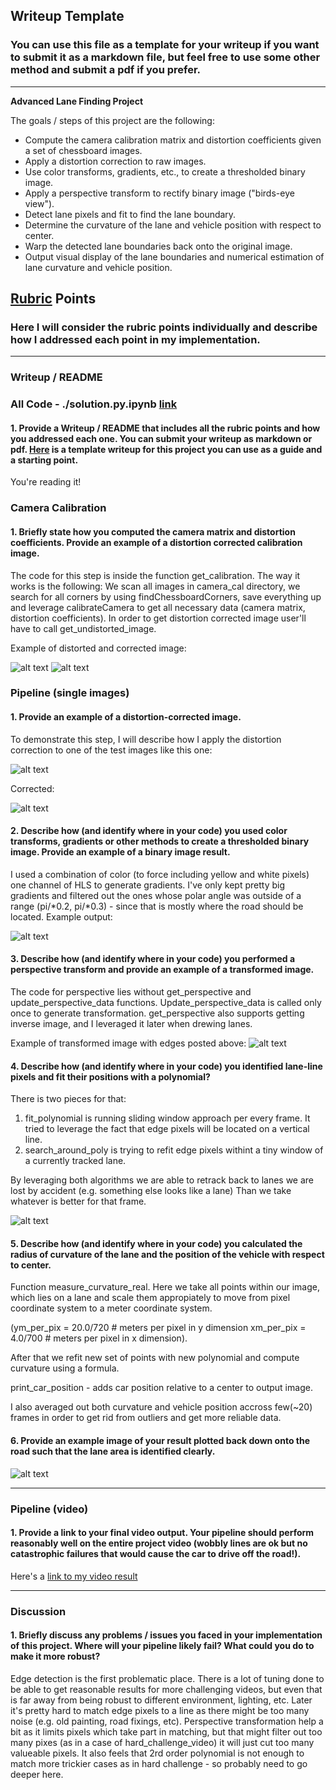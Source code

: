## Writeup Template

### You can use this file as a template for your writeup if you want to submit it as a markdown file, but feel free to use some other method and submit a pdf if you prefer.

---

**Advanced Lane Finding Project**

The goals / steps of this project are the following:

* Compute the camera calibration matrix and distortion coefficients given a set of chessboard images.
* Apply a distortion correction to raw images.
* Use color transforms, gradients, etc., to create a thresholded binary image.
* Apply a perspective transform to rectify binary image ("birds-eye view").
* Detect lane pixels and fit to find the lane boundary.
* Determine the curvature of the lane and vehicle position with respect to center.
* Warp the detected lane boundaries back onto the original image.
* Output visual display of the lane boundaries and numerical estimation of lane curvature and vehicle position.

[//]: # (Image References)

[cimage1]: ./my_output/camera_cal/calibration5.jpg "calibration output"
[cimage2]: ./camera_cal/calibration5.jpg "calibration input"
[inimage]: ./test_images/test3.jpg "input image"
[undistortedimage]: ./my_output/undistorted_input.jpg "undistorted input image"
[edgesimage]: ./my_output/edges.jpg "edges image"
[perspectiveimage]: ./my_output/perspective_edges.jpg "perspective edges image"
[perlanepixelsimage]: ./my_output/per_lane_pixels.jpg "Each lane after perspective transform"
[outputimage]: ./my_output/output.jpg "Final output"

[image1]: ./examples/undistort_output.png "Undistorted"
[image2]: ./test_images/test1.jpg "Road Transformed"
[image3]: ./examples/binary_combo_example.jpg "Binary Example"
[image4]: ./examples/warped_straight_lines.jpg "Warp Example"
[image5]: ./examples/color_fit_lines.jpg "Fit Visual"
[image6]: ./examples/example_output.jpg "Output"
[video1]: ./project_video.mp4 "Video"

## [Rubric](https://review.udacity.com/#!/rubrics/571/view) Points

### Here I will consider the rubric points individually and describe how I addressed each point in my implementation.  

---

### Writeup / README

### All Code - ./solution.py.ipynb [link](./solution.py.ipynb)

#### 1. Provide a Writeup / README that includes all the rubric points and how you addressed each one.  You can submit your writeup as markdown or pdf.  [Here](https://github.com/udacity/CarND-Advanced-Lane-Lines/blob/master/writeup_template.md) is a template writeup for this project you can use as a guide and a starting point.  

You're reading it!

### Camera Calibration

#### 1. Briefly state how you computed the camera matrix and distortion coefficients. Provide an example of a distortion corrected calibration image.

The code for this step is inside the function get_calibration. The way it works is the following: We scan all images in camera_cal directory, we search for all corners by using findChessboardCorners, save everything up and leverage calibrateCamera to get all necessary data (camera matrix, distortion coefficients). In order to get distortion corrected image user'll have to call get_undistorted_image.

Example of distorted and corrected image: 

![alt text][cimage1]
![alt text][cimage2]

### Pipeline (single images)

#### 1. Provide an example of a distortion-corrected image.

To demonstrate this step, I will describe how I apply the distortion correction to one of the test images like this one:

![alt text][inimage]

Corrected:


![alt text][undistortedimage]

#### 2. Describe how (and identify where in your code) you used color transforms, gradients or other methods to create a thresholded binary image.  Provide an example of a binary image result.

I used a combination of color (to force including yellow and white pixels) one channel of HLS to generate gradients. I've only kept pretty big gradients and filtered out the ones whose polar angle was outside of a range (pi/*0.2, pi/*0.3) - since that is mostly where the road should be located.
Example output:

![alt text][edgesimage]

#### 3. Describe how (and identify where in your code) you performed a perspective transform and provide an example of a transformed image.

The code for perspective lies without get_perspective and update_perspective_data functions. Update_perspective_data is called only once to generate transformation.
get_perspective also supports getting inverse image, and I leveraged it later when drewing lanes.

Example of transformed image with edges posted above:
![alt text][perspectiveimage]


#### 4. Describe how (and identify where in your code) you identified lane-line pixels and fit their positions with a polynomial?
There is two pieces for that:
1. fit_polynomial is running sliding window approach per every frame. It tried to leverage the fact that edge pixels will be located on a vertical line.
2. search_around_poly is trying to refit edge pixels withint a tiny window of a currently tracked lane.

By leveraging both algorithms we are able to retrack back to lanes we are lost by accident (e.g. something else looks like a lane)
Than we take whatever is better for that frame.

![alt text][perlanepixelsimage]

#### 5. Describe how (and identify where in your code) you calculated the radius of curvature of the lane and the position of the vehicle with respect to center.
Function measure_curvature_real.
Here we take all points within our image, which lies on a lane and scale them appropiately to move from pixel coordinate system to a meter coordinate system.

(ym_per_pix = 20.0/720 # meters per pixel in y dimension
 xm_per_pix = 4.0/700 # meters per pixel in x dimension).

After that we refit new set of points with new polynomial and compute curvature using a formula.

print_car_position - adds car position relative to a center to output image.

I also averaged out both curvature and vehicle position accross few(~20) frames in order to get rid from outliers and get more reliable data.


#### 6. Provide an example image of your result plotted back down onto the road such that the lane area is identified clearly.

![alt text][outputimage]

---

### Pipeline (video)

#### 1. Provide a link to your final video output.  Your pipeline should perform reasonably well on the entire project video (wobbly lines are ok but no catastrophic failures that would cause the car to drive off the road!).

Here's a [link to my video result](./project_video_output.mp4)

---

### Discussion

#### 1. Briefly discuss any problems / issues you faced in your implementation of this project.  Where will your pipeline likely fail?  What could you do to make it more robust?
Edge detection is the first problematic place. There is a lot of tuning done to be able to get reasonable results for more challenging videos, but even that is far away from being robust to different environment, lighting, etc.
Later it's pretty hard to match edge pixels to a line as there might be too many noise (e.g. old painting, road fixings, etc). Perspective transformation help a bit as it limits pixels which take part in matching, but that might filter out too many pixes (as in a case of hard_challenge_video) it will just cut too many valueable pixels.
It also feels that 2rd order polynomial is not enough to match more trickier cases as in hard challenge - so probably need to go deeper here.
